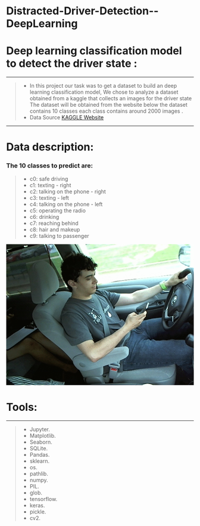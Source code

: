 # Distracted-Driver-Detection--DeepLearning

# Deep learning classification model to detect the driver state  :
___
> - In this project our task was to get a dataset to build an deep learning classification model,
We chose to analyze a dataset obtained from a kaggle that collects an images for the driver state
The dataset will be obtained from the website below the dataset contains 10 classes each class contains around 2000 images .
> - Data Source <a href="https://www.kaggle.com/c/state-farm-distracted-driver-detection/data"> KAGGLE Website </a>

___
# Data description:
### The 10 classes to predict are:
> - c0: safe driving
> - c1: texting - right
> - c2: talking on the phone - right
> - c3: texting - left
> - c4: talking on the phone - left
> - c5: operating the radio
> - c6: drinking
> - c7: reaching behind
> - c8: hair and makeup
> - c9: talking to passenger

<img src="data-img.gif">

 # Tools:
___
> - Jupyter.
> - Matplotlib.
> - Seaborn.
> - SQLite.
> - Pandas.
> - sklearn.
> - os.
> - pathlib.
> - numpy.
> - PIL.
> - glob.
> - tensorflow.
> - keras.
> - pickle.
> - cv2.

